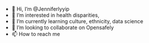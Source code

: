 - 👋 Hi, I’m @Jenniferlyyip
- 👀 I’m interested in health disparities, 
- 🌱 I’m currently learning culture, ethnicity, data science
- 💞️ I’m looking to collaborate on Opensafely
- 📫 How to reach me 

<!---
Jenniferlyyip/Jenniferlyyip is a ✨ special ✨ repository because its `README.md` (this file) appears on your GitHub profile.
You can click the Preview link to take a look at your changes.
--->
